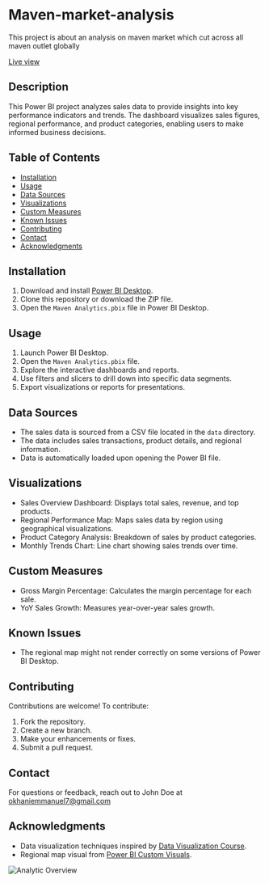 # Maven-market-analysis
This project is about an analysis on maven market which cut across all maven outlet globally

[Live view](https://www.novypro.com/project/maven-market-dashboard)




## Description
This Power BI project analyzes sales data to provide insights into key performance indicators and trends. The dashboard visualizes sales figures, regional performance, and product categories, enabling users to make informed business decisions.

## Table of Contents
- [Installation](#installation)
- [Usage](#usage)
- [Data Sources](#data-sources)
- [Visualizations](#visualizations)
- [Custom Measures](#custom-measures)
- [Known Issues](#known-issues)
- [Contributing](#contributing)
- [Contact](#contact)
- [Acknowledgments](#acknowledgments)

## Installation
1. Download and install [Power BI Desktop](https://powerbi.microsoft.com/en-us/desktop/).
2. Clone this repository or download the ZIP file.
3. Open the `Maven Analytics.pbix` file in Power BI Desktop.

## Usage
1. Launch Power BI Desktop.
2. Open the `Maven Analytics.pbix` file.
3. Explore the interactive dashboards and reports.
4. Use filters and slicers to drill down into specific data segments.
5. Export visualizations or reports for presentations.

## Data Sources
- The sales data is sourced from a CSV file located in the `data` directory.
- The data includes sales transactions, product details, and regional information.
- Data is automatically loaded upon opening the Power BI file.

## Visualizations
- Sales Overview Dashboard: Displays total sales, revenue, and top products.
- Regional Performance Map: Maps sales data by region using geographical visualizations.
- Product Category Analysis: Breakdown of sales by product categories.
- Monthly Trends Chart: Line chart showing sales trends over time.

## Custom Measures
- Gross Margin Percentage: Calculates the margin percentage for each sale.
- YoY Sales Growth: Measures year-over-year sales growth.

## Known Issues
- The regional map might not render correctly on some versions of Power BI Desktop.

## Contributing
Contributions are welcome! To contribute:
1. Fork the repository.
2. Create a new branch.
3. Make your enhancements or fixes.
4. Submit a pull request.

## Contact
For questions or feedback, reach out to John Doe at okhaniemmanuel7@gmail.com

## Acknowledgments
- Data visualization techniques inspired by [Data Visualization Course](https://www.example.com/dataviz-course).
- Regional map visual from [Power BI Custom Visuals](https://appsource.microsoft.com/powerbi).

![Analytic Overview](https://ibb.co/NtnmvXM)

